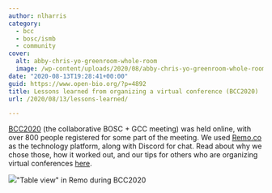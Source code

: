 ```yaml
---
author: nlharris
category:
  - bcc
  - bosc/ismb
  - community
cover:
  alt: abby-chris-yo-greenroom-whole-room
  image: /wp-content/uploads/2020/08/abby-chris-yo-greenroom-whole-room.png
date: "2020-08-13T19:28:41+00:00"
guid: https://www.open-bio.org/?p=4892
title: Lessons learned from organizing a virtual conference (BCC2020)
url: /2020/08/13/lessons-learned/

---
```

[BCC2020](http://bcc2020.github.io/) (the collaborative BOSC + GCC meeting) was held online, with over 800 people registered for some part of the meeting. We used [Remo.co](http://remo.co/) as the technology platform, along with Discord for chat. Read about why we chose those, how it worked out, and our tips for others who are organizing virtual conferences [here](https://bcc2020.github.io/blog/lessons-learnt).

![](/wp/wp-content/uploads/2020/08/abby-chris-yo-greenroom-whole-room-1024x638.png)"Table view" in Remo during BCC2020
